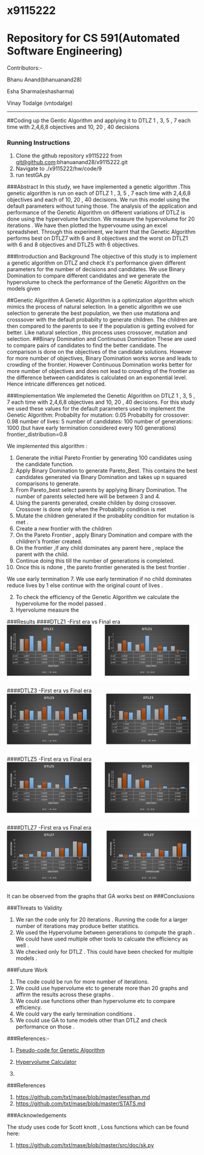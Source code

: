 # x9115222

# Repository for CS 591(Automated Software Engineering)

Contributors:-

  Bhanu Anand(bhanuanand28)
  
  Esha Sharma(eshasharma)
  
  Vinay Todalge (vntodalge)

_____________________________________________________________________________________________________________________________

##Coding up the Gentic Algorithm and applying it to  DTLZ 1 , 3, 5 , 7 each time with 2,4,6,8 objectives and 10, 20 , 40 decisions

### Running Instructions 
  1. Clone the github repository x9115222 from git@github.com:bhanuanand28/x9115222.git
  2. Navigate to ./x9115222/hw/code/9 
  3. run testGA.py
 
###Abstract
In this study, we have implemented a genetic algorithm .This genetic algorithm is run on each of DTLZ 1 , 3, 5 , 7 each time with
2,4,6,8 objectives and each of 10, 20 , 40 decisions. We run this model using the default parameters without tuning those. The analysis
of the application and performance of the Genetic Algorithm on different variations of DTLZ is done using the hypervolume function. 
We measure the hypervolume for 20 iterations . We have then plotted the hypervoume using an excel spreadsheet. Through this experiment, 
we learnt that the Genetic Algorithm performs best on  DTLZ7 with 6 and 8 objectives and the worst on DTLZ1 with 6 and 8 objectives 
and DTLZ5 with 6 objectives.

###Introduction and Background
The objective of this study is to implement a genetic algorithm on DTLZ and check it's performance given different parameters for 
the number of decisions and candidates. We use Binary Domination to compare different candidates and we generate the hypervolume 
to check the performance of the Genetic Algorithm on the models given 

##Genetic Algorithm
A Genetic Algorithm is a optimization algorithm which mimics the process of natural selection. In a genetic algorithm we use selection 
to generate the best population, we then use mutationa and crosssover with the default probabilty to generate children. The children
are then compared to the parents to see if the population is getting evolved for better. Like natural selection , this process uses
crossover, mutation and selection. 
##Binary Domination and Continuous Domination 
These are used to compare pairs of candidates to find the better candidate. The comparison is done on the objectives of the candidate 
solutions. However for more number of objectives, Binary Domination works worse and leads to crowding of the frontier. However 
Continuous Domination works better for more number of objectives and does not lead to crowding of the frontier as the difference
between candidates is calculated on an exponential level. Hence intricate differences get noticed.

###Implementation 
We implemeted the Genetic Algorithm on DTLZ 1 , 3, 5 , 7 each time with 2,4,6,8 objectives and 10, 20 , 40 decisions. For this study 
we used these values for the default parameters used to implement the Genetic Algorithm: 
Probabilty for mutation: 0.05
Probabilty for crossover: 0.98 
number of lives: 5
number of candidates: 100
number of generations: 1000 (but have early termination considered every 100 generations)
frontier_distribution=0.8

We implemented this algorithm : 
  1. Generate the initial Pareto Frontier by generating 100 candidates using the candidate function.
  2. Apply Binary Domination to generate Pareto_Best. This contains the best candidates generated via Binary Domination  and takes up
     n squared comparisons to generate.
  3. From Pareto_best select parents by applying Binary Domination. The number of parents selected here will be between 3 and 4.
  4. Using the parents generated, create childen by doing crossover. Crossover is done only when the Probabilty condition is met
  5. Mutate the children generated if the probablity condition for mutation is met . 
  6. Create a new frontier with the children 
  7. On the Pareto Frontier , apply Binary Domination and compare with the children's frontier created. 
  8. On the frontier ,if any child dominates any parent here , replace the parent with the child.
  9. Continue doing this till the number of generations is completed. 
  10. Once this is ndone , the pareto frontier generated is the best frontier . 
  
We use early termination 7. We use early termination if no child dominates reduce lives by 1 else continue with
the original count of lives . 


2. To check the efficiency of the Genetic Algorithm we calculate the hypervolume for the model passed . 
3. Hyervolume measure the 

###Results
####DTLZ1 -First era vs Final era
![alt tag](https://github.com/bhanuanand28/x9115222/blob/master/hw/code/9/ScreenShots/DTLZ1.jpg)

####DTLZ3 -First era vs Final era
![alt tag](https://github.com/bhanuanand28/x9115222/blob/master/hw/code/9/ScreenShots/DTLZ3.jpg)

####DTLZ5 -First era vs Final era
![alt tag](https://github.com/bhanuanand28/x9115222/blob/master/hw/code/9/ScreenShots/DTLZ5.jpg)

####DTLZ7 -First era vs Final era
![alt tag](https://github.com/bhanuanand28/x9115222/blob/master/hw/code/9/ScreenShots/DTLZ7.jpg)


It can be observed from the graphs that GA works best on
###Conclusions

###Threats to Validity 
1. We ran the code only for 20 iterations . Running the code for a larger number of iterations may produce better statitics. 
2. We used the Hypervolume between generations to compute the graph . We could have used multiple other tools to calcuate the efficiency 
as well . 
3. We checked only for DTLZ . This could have been checked for multiple models . 

###Future Work 
1. The code could be run for more number of iterations. 
2. We could use hypervolume etc to generate more than 20 graphs and affirm the results across these graphs . 
3. We could use functions other than hypervolume etc to compare efficiency. 
4. We could vary the early termination conditions . 
5. We could use GA to tune models other than DTLZ and check performance on those . 


###References:-

 1. [Pseudo-code for Genetic Algorithm](http://www.cleveralgorithms.com/nature-inspired/evolution/genetic_algorithm.html)
 
 2. [Hypervolume Calculator](https://github.com/ai-se/storm/tree/master/PerformanceMetrics) 
 3. 
 ###References

1. https://github.com/txt/mase/blob/master/lessthan.md
2. https://github.com/txt/mase/blob/master/STATS.md

###Acknowledgements

The study uses code for Scott knott , Loss functions which can be found here: 
 1.  https://github.com/txt/mase/blob/master/src/doc/sk.py
